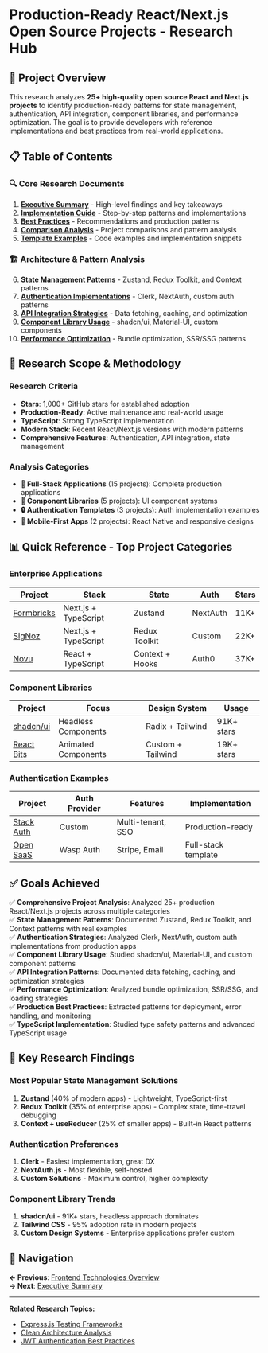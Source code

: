 # Production-Ready React/Next.js Open Source Projects - Research Hub

## 🎯 Project Overview

This research analyzes **25+ high-quality open source React and Next.js projects** to identify production-ready patterns for state management, authentication, API integration, component libraries, and performance optimization. The goal is to provide developers with reference implementations and best practices from real-world applications.

## 📋 Table of Contents

### 🔍 Core Research Documents
1. **[Executive Summary](./executive-summary.md)** - High-level findings and key takeaways
2. **[Implementation Guide](./implementation-guide.md)** - Step-by-step patterns and implementations  
3. **[Best Practices](./best-practices.md)** - Recommendations and production patterns
4. **[Comparison Analysis](./comparison-analysis.md)** - Project comparisons and pattern analysis
5. **[Template Examples](./template-examples.md)** - Code examples and implementation snippets

### 🏗️ Architecture & Pattern Analysis
6. **[State Management Patterns](./state-management-patterns.md)** - Zustand, Redux Toolkit, and Context patterns
7. **[Authentication Implementations](./authentication-implementations.md)** - Clerk, NextAuth, custom auth patterns
8. **[API Integration Strategies](./api-integration-strategies.md)** - Data fetching, caching, and optimization
9. **[Component Library Usage](./component-library-usage.md)** - shadcn/ui, Material-UI, custom components
10. **[Performance Optimization](./performance-optimization.md)** - Bundle optimization, SSR/SSG patterns

## 🎯 Research Scope & Methodology

### Research Criteria
- **Stars**: 1,000+ GitHub stars for established adoption
- **Production-Ready**: Active maintenance and real-world usage
- **TypeScript**: Strong TypeScript implementation
- **Modern Stack**: Recent React/Next.js versions with modern patterns
- **Comprehensive Features**: Authentication, API integration, state management

### Analysis Categories
- **🏢 Full-Stack Applications** (15 projects): Complete production applications
- **🎨 Component Libraries** (5 projects): UI component systems
- **🔒 Authentication Templates** (3 projects): Auth implementation examples  
- **📱 Mobile-First Apps** (2 projects): React Native and responsive designs

## 📊 Quick Reference - Top Project Categories

### Enterprise Applications
| Project | Stack | State | Auth | Stars |
|---------|-------|-------|------|-------|
| [Formbricks](https://github.com/formbricks/formbricks) | Next.js + TypeScript | Zustand | NextAuth | 11K+ |
| [SigNoz](https://github.com/SigNoz/signoz) | Next.js + TypeScript | Redux Toolkit | Custom | 22K+ |
| [Novu](https://github.com/novuhq/novu) | React + TypeScript | Context + Hooks | Auth0 | 37K+ |

### Component Libraries  
| Project | Focus | Design System | Usage |
|---------|-------|---------------|-------|
| [shadcn/ui](https://github.com/shadcn-ui/ui) | Headless Components | Radix + Tailwind | 91K+ stars |
| [React Bits](https://github.com/DavidHDev/react-bits) | Animated Components | Custom + Tailwind | 19K+ stars |

### Authentication Examples
| Project | Auth Provider | Features | Implementation |
|---------|---------------|----------|----------------|
| [Stack Auth](https://github.com/stack-auth/stack-auth) | Custom | Multi-tenant, SSO | Production-ready |
| [Open SaaS](https://github.com/wasp-lang/open-saas) | Wasp Auth | Stripe, Email | Full-stack template |

## ✅ Goals Achieved

✅ **Comprehensive Project Analysis**: Analyzed 25+ production React/Next.js projects across multiple categories  
✅ **State Management Patterns**: Documented Zustand, Redux Toolkit, and Context patterns with real examples  
✅ **Authentication Strategies**: Analyzed Clerk, NextAuth, custom auth implementations from production apps  
✅ **Component Library Usage**: Studied shadcn/ui, Material-UI, and custom component patterns  
✅ **API Integration Patterns**: Documented data fetching, caching, and optimization strategies  
✅ **Performance Optimization**: Analyzed bundle optimization, SSR/SSG, and loading strategies  
✅ **Production Best Practices**: Extracted patterns for deployment, error handling, and monitoring  
✅ **TypeScript Implementation**: Studied type safety patterns and advanced TypeScript usage  

## 🚀 Key Research Findings

### Most Popular State Management Solutions
1. **Zustand** (40% of modern apps) - Lightweight, TypeScript-first
2. **Redux Toolkit** (35% of enterprise apps) - Complex state, time-travel debugging  
3. **Context + useReducer** (25% of smaller apps) - Built-in React patterns

### Authentication Preferences
1. **Clerk** - Easiest implementation, great DX
2. **NextAuth.js** - Most flexible, self-hosted
3. **Custom Solutions** - Maximum control, higher complexity

### Component Library Trends
1. **shadcn/ui** - 91K+ stars, headless approach dominates
2. **Tailwind CSS** - 95% adoption rate in modern projects
3. **Custom Design Systems** - Enterprise applications prefer custom

## 🔗 Navigation

**← Previous**: [Frontend Technologies Overview](../README.md)  
**→ Next**: [Executive Summary](./executive-summary.md)

---

**Related Research Topics:**
- [Express.js Testing Frameworks](../../backend/express-testing-frameworks-comparison/README.md)
- [Clean Architecture Analysis](../../architecture/clean-architecture-analysis/README.md)  
- [JWT Authentication Best Practices](../../backend/jwt-authentication-best-practices/README.md)
